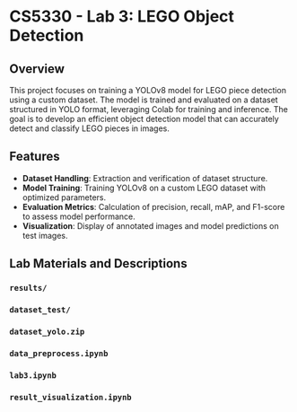 # CS5330 - Lab 3: LEGO Object Detection

## Overview
This project focuses on training a YOLOv8 model for LEGO piece detection using a custom dataset. The model is trained and evaluated on a dataset structured in YOLO format, leveraging Colab for training and inference. The goal is to develop an efficient object detection model that can accurately detect and classify LEGO pieces in images.

## Features
- **Dataset Handling**: Extraction and verification of dataset structure.
- **Model Training**: Training YOLOv8 on a custom LEGO dataset with optimized parameters.
- **Evaluation Metrics**: Calculation of precision, recall, mAP, and F1-score to assess model performance.
- **Visualization**: Display of annotated images and model predictions on test images.

## Lab Materials and Descriptions
### `results/`

### `dataset_test/`

### `dataset_yolo.zip`

### `data_preprocess.ipynb`

### `lab3.ipynb`

### `result_visualization.ipynb`